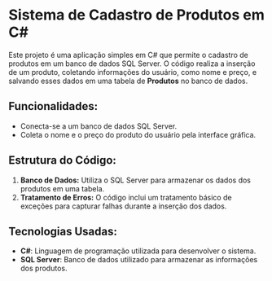 # Sistema de Cadastro de Produtos em C#

Este projeto é uma aplicação simples em C# que permite o cadastro de produtos em um banco de dados SQL Server. O código realiza a inserção de um produto, coletando informações do usuário, como nome e preço, e salvando esses dados em uma tabela de **Produtos** no banco de dados.

## Funcionalidades:
- Conecta-se a um banco de dados SQL Server.
- Coleta o nome e o preço do produto do usuário pela interface gráfica.

## Estrutura do Código:
1. **Banco de Dados:** Utiliza o SQL Server para armazenar os dados dos produtos em uma tabela.
2. **Tratamento de Erros:** O código inclui um tratamento básico de exceções para capturar falhas durante a inserção dos dados.

## Tecnologias Usadas:
- **C#**: Linguagem de programação utilizada para desenvolver o sistema.
- **SQL Server**: Banco de dados utilizado para armazenar as informações dos produtos.
